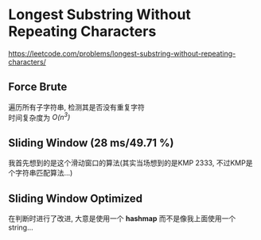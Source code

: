 # Longest Substring Without Repeating Characters
https://leetcode.com/problems/longest-substring-without-repeating-characters/

## Force Brute
遍历所有子字符串, 检测其是否没有重复字符  
时间复杂度为 *O(n<sup>3</sup>)*

## Sliding Window (28 ms/49.71 %)
我首先想到的是这个滑动窗口的算法(其实当场想到的是KMP 2333, 不过KMP是个字符串匹配算法...)  

## Sliding Window Optimized
在判断时进行了改进, 大意是使用一个 **hashmap** 而不是像我上面使用一个 string...